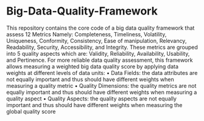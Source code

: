 # Big-Data-Quality-Framework

This repository contains the core code of a big data quality framework that assess 12 Metrics Namely: Completeness, Timeliness, Volatility, Uniqueness, Conformity, Consistency, Ease of manipulation, Relevancy, Readability, Security, Accessibility, and Integrity. These metrics are grouped into 5 quality aspects which are: Validity, Reliability, Availability, Usability, and Pertinence. For more reliable data quality assessment, this framework allows measuring a weighted big data quality score by applying data weights at different levels of data units: 
•	Data Fields: the data attributes are not equally important and thus should have different weights when measuring a quality metric
•	Quality Dimensions: the quality metrics are not equally important and thus should have different weights when measuring a quality aspect
•	Quality Aspects: the quality aspects are not equally important and thus should have different weights when measuring the global quality score
